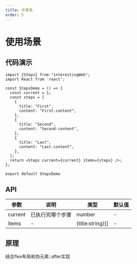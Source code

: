 ```yaml
---
title: 步骤条
order: 5 
---
```

# 使用场景

## 代码演示

```tsx
import {Steps} from "interestingWeb";
import React from 'react';

const StepsDemo = () => {
  const current = 1;
  const steps = [
    {
      title: "First",
      content: "First-content",
    },
    {
      title: "Second",
      content: "Second-content",
    },
    {
      title: "Last",
      content: "Last-content",
    },
  ];
  return <Steps current={current} items={steps} />;
};

export default StepsDemo
```

## API
参数|说明|类型|默认值
---|---|---|---|
current|已执行完哪个步骤|number|-
items|-|{title:string}[]|-

## 原理

结合flex布局和伪元素::after实现
